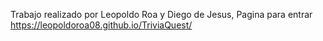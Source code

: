 Trabajo realizado por Leopoldo Roa y Diego de Jesus, Pagina para entrar https://leopoldoroa08.github.io/TriviaQuest/
